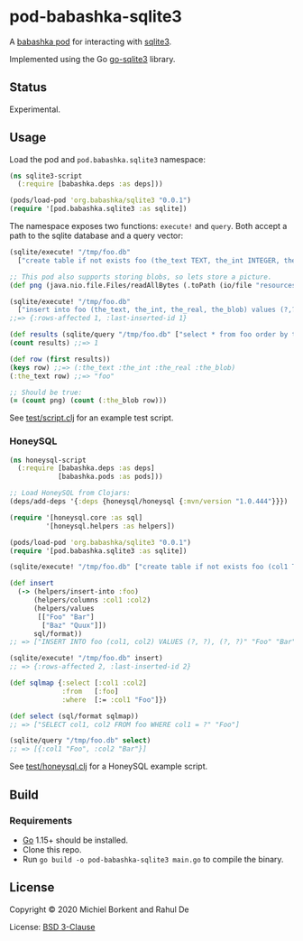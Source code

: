 # pod-babashka-sqlite3

A [babashka pod](https://github.com/babashka/babashka.pods) for interacting with [sqlite3](https://www.sqlite.org/index.html).

Implemented using the Go [go-sqlite3](https://github.com/mattn/go-sqlite3) library.

## Status

Experimental.

## Usage

Load the pod and `pod.babashka.sqlite3` namespace:

``` clojure
(ns sqlite3-script
  (:require [babashka.deps :as deps]))

(pods/load-pod 'org.babashka/sqlite3 "0.0.1")
(require '[pod.babashka.sqlite3 :as sqlite])
```

The namespace exposes two functions: `execute!` and `query`. Both accept a path
to the sqlite database and a query vector:

``` clojure
(sqlite/execute! "/tmp/foo.db"
  ["create table if not exists foo (the_text TEXT, the_int INTEGER, the_real REAL, the_blob BLOB)"])

;; This pod also supports storing blobs, so lets store a picture.
(def png (java.nio.file.Files/readAllBytes (.toPath (io/file "resources/babashka.png"))))

(sqlite/execute! "/tmp/foo.db"
  ["insert into foo (the_text, the_int, the_real, the_blob) values (?,?,?,?)" "foo" 1 3.14 png])
;;=> {:rows-affected 1, :last-inserted-id 1}

(def results (sqlite/query "/tmp/foo.db" ["select * from foo order by the_int asc"]))
(count results) ;;=> 1

(def row (first results))
(keys row) ;;=> (:the_text :the_int :the_real :the_blob)
(:the_text row) ;;=> "foo"

;; Should be true:
(= (count png) (count (:the_blob row)))
```

See [test/script.clj](test/script.clj) for an example test script.

### HoneySQL

``` clojure
(ns honeysql-script
  (:require [babashka.deps :as deps]
            [babashka.pods :as pods]))

;; Load HoneySQL from Clojars:
(deps/add-deps '{:deps {honeysql/honeysql {:mvn/version "1.0.444"}}})

(require '[honeysql.core :as sql]
         '[honeysql.helpers :as helpers])

(pods/load-pod 'org.babashka/sqlite3 "0.0.1")
(require '[pod.babashka.sqlite3 :as sqlite])

(sqlite/execute! "/tmp/foo.db" ["create table if not exists foo (col1 TEXT, col2 TEXT)"])

(def insert
  (-> (helpers/insert-into :foo)
      (helpers/columns :col1 :col2)
      (helpers/values
       [["Foo" "Bar"]
        ["Baz" "Quux"]])
      sql/format))
;; => ["INSERT INTO foo (col1, col2) VALUES (?, ?), (?, ?)" "Foo" "Bar" "Baz" "Quux"]

(sqlite/execute! "/tmp/foo.db" insert)
;; => {:rows-affected 2, :last-inserted-id 2}

(def sqlmap {:select [:col1 :col2]
             :from   [:foo]
             :where  [:= :col1 "Foo"]})

(def select (sql/format sqlmap))
;; => ["SELECT col1, col2 FROM foo WHERE col1 = ?" "Foo"]

(sqlite/query "/tmp/foo.db" select)
;; => [{:col1 "Foo", :col2 "Bar"}]
```

See [test/honeysql.clj](test/honeysql.clj) for a HoneySQL example script.

## Build

### Requirements

- [Go](https://golang.org/dl/) 1.15+ should be installed.
- Clone this repo.
- Run `go build -o pod-babashka-sqlite3 main.go` to compile the binary.

## License

Copyright © 2020 Michiel Borkent and Rahul De

License: [BSD 3-Clause](https://opensource.org/licenses/BSD-3-Clause)
